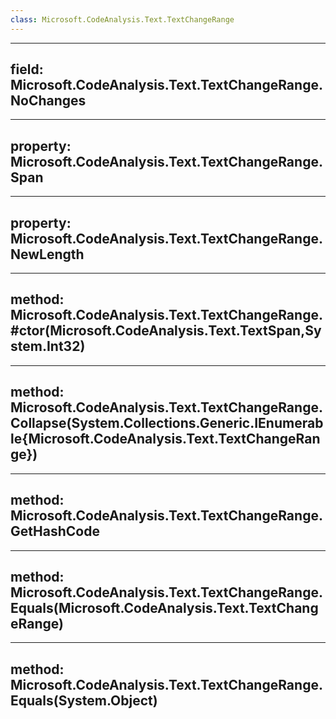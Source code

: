```yaml
---
class: Microsoft.CodeAnalysis.Text.TextChangeRange
---
```


---
field: Microsoft.CodeAnalysis.Text.TextChangeRange.NoChanges
---

---
property: Microsoft.CodeAnalysis.Text.TextChangeRange.Span
---

---
property: Microsoft.CodeAnalysis.Text.TextChangeRange.NewLength
---

---
method: Microsoft.CodeAnalysis.Text.TextChangeRange.#ctor(Microsoft.CodeAnalysis.Text.TextSpan,System.Int32)
---

---
method: Microsoft.CodeAnalysis.Text.TextChangeRange.Collapse(System.Collections.Generic.IEnumerable{Microsoft.CodeAnalysis.Text.TextChangeRange})
---

---
method: Microsoft.CodeAnalysis.Text.TextChangeRange.GetHashCode
---

---
method: Microsoft.CodeAnalysis.Text.TextChangeRange.Equals(Microsoft.CodeAnalysis.Text.TextChangeRange)
---

---
method: Microsoft.CodeAnalysis.Text.TextChangeRange.Equals(System.Object)
---

